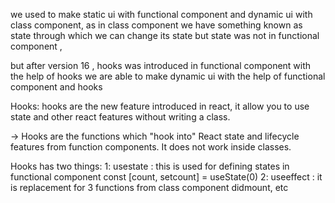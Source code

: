 we used to make static ui with functional component
and dynamic ui with class component,
as in class component we have something known as state through which we can change its state but state was not in functional component ,

but after version 16 , hooks was introduced in functional component with the help of hooks we are able to make dynamic ui with the help of functional component and hooks


Hooks:
hooks are the new feature introduced in react, it allow you to use state and other react features without writing a class.

-> Hooks are the functions which "hook into" React state and lifecycle features from function components. It does not work inside classes.

Hooks has two things:
    1: usestate : this is used for defining states in functional component
        const [count, setcount] = useState(0)
    2: useeffect : it is replacement for 3 functions from class component didmount, etc
